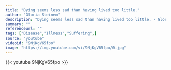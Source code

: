 ```yaml
---
title: "Dying seems less sad than having lived too little."
author: "Gloria Steinem"
description: "Dying seems less sad than having lived too little. - Gloria Steinem quotes from GetInspired365.com"
summary: ""
referenceurl: ""
tags: ["Disease","Illness","Suffering",]
source: "youtube"
videoid: "9NjKgV65fpo"
image: "https://img.youtube.com/vi/9NjKgV65fpo/0.jpg"
---
```


{{< youtube 9NjKgV65fpo >}}
